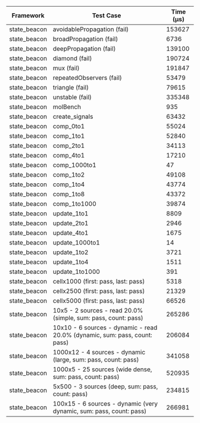 | Framework | Test Case | Time (μs) |
| --- | --- | --- |
| state_beacon | avoidablePropagation (fail) | 153627 |
| state_beacon | broadPropagation (fail) | 6736 |
| state_beacon | deepPropagation (fail) | 139100 |
| state_beacon | diamond (fail) | 190724 |
| state_beacon | mux (fail) | 191847 |
| state_beacon | repeatedObservers (fail) | 53479 |
| state_beacon | triangle (fail) | 79615 |
| state_beacon | unstable (fail) | 335348 |
| state_beacon | molBench | 935 |
| state_beacon | create_signals | 63432 |
| state_beacon | comp_0to1 | 55024 |
| state_beacon | comp_1to1 | 52840 |
| state_beacon | comp_2to1 | 34113 |
| state_beacon | comp_4to1 | 17210 |
| state_beacon | comp_1000to1 | 47 |
| state_beacon | comp_1to2 | 49108 |
| state_beacon | comp_1to4 | 43774 |
| state_beacon | comp_1to8 | 43372 |
| state_beacon | comp_1to1000 | 39874 |
| state_beacon | update_1to1 | 8809 |
| state_beacon | update_2to1 | 2946 |
| state_beacon | update_4to1 | 1675 |
| state_beacon | update_1000to1 | 14 |
| state_beacon | update_1to2 | 3721 |
| state_beacon | update_1to4 | 1511 |
| state_beacon | update_1to1000 | 391 |
| state_beacon | cellx1000 (first: pass, last: pass) | 5318 |
| state_beacon | cellx2500 (first: pass, last: pass) | 21329 |
| state_beacon | cellx5000 (first: pass, last: pass) | 66526 |
| state_beacon | 10x5 - 2 sources - read 20.0% (simple, sum: pass, count: pass) | 265286 |
| state_beacon | 10x10 - 6 sources - dynamic - read 20.0% (dynamic, sum: pass, count: pass) | 206084 |
| state_beacon | 1000x12 - 4 sources - dynamic (large, sum: pass, count: pass) | 341058 |
| state_beacon | 1000x5 - 25 sources (wide dense, sum: pass, count: pass) | 520935 |
| state_beacon | 5x500 - 3 sources (deep, sum: pass, count: pass) | 234815 |
| state_beacon | 100x15 - 6 sources - dynamic (very dynamic, sum: pass, count: pass) | 266981 |
